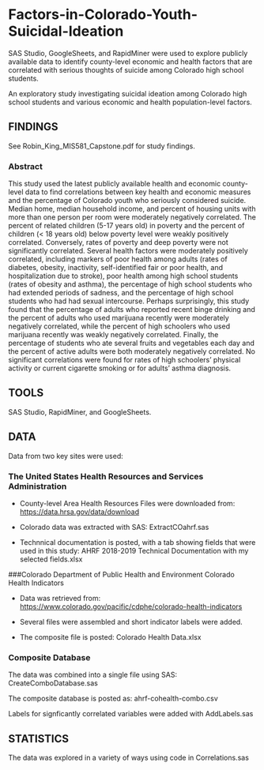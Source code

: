 # Factors-in-Colorado-Youth-Suicidal-Ideation
SAS Studio, GoogleSheets, and RapidMiner were used to explore publicly available data to identify county-level economic and health factors that are correlated with serious thoughts of suicide among Colorado high school students.  

An exploratory study investigating suicidal ideation among Colorado high school students and various economic and health population-level factors.


## FINDINGS 

See Robin_King_MIS581_Capstone.pdf for study findings.

### Abstract

This study used the latest publicly available health and economic county-level data to find correlations between key health and economic measures and the percentage of Colorado youth who seriously considered suicide. Median home, median household income, and percent of housing units with more than one person per room were moderately negatively correlated. The percent of related children (5-17 years old) in poverty and the percent of children (< 18 years old) below poverty level were weakly positively correlated. Conversely, rates of poverty and deep poverty were not significantly correlated. Several health factors were moderately positively correlated, including markers of poor health among adults (rates of diabetes, obesity, inactivity, self-identified fair or poor health, and hospitalization due to stroke), poor health among high school students (rates of obesity and asthma), the percentage of high school students who had extended periods of sadness, and the percentage of high school students who had had sexual intercourse. Perhaps surprisingly, this study found that the percentage of adults who reported recent binge drinking and the percent of adults who used marijuana recently were moderately negatively correlated, while the percent of high schoolers who used marijuana recently was weakly negatively correlated. Finally, the percentage of students who ate several fruits and vegetables each day and the percent of active adults were both moderately negatively correlated. No significant correlations were found for rates of high schoolers’ physical activity or current cigarette smoking or for adults’ asthma diagnosis.

## TOOLS

SAS Studio, RapidMiner, and GoogleSheets.

## DATA

Data from two key sites were used:

### The United States Health Resources and Services Administration

- County-level Area Health Resources Files were downloaded from: https://data.hrsa.gov/data/download

- Colorado data was extracted with SAS: ExtractCOahrf.sas

- Technnical documentation is posted, with a tab showing fields that were used in this study: AHRF 2018-2019 Technical Documentation with my selected fields.xlsx

###Colorado Department of Public Health and Environment Colorado Health Indicators

- Data was retrieved from: https://www.colorado.gov/pacific/cdphe/colorado-health-indicators

-  Several files were assembled and short indicator labels were added.

- The composite file is posted: Colorado Health Data.xlsx

### Composite Database

The data was combined into a single file using SAS: CreateComboDatabase.sas

The composite database is posted as: ahrf-cohealth-combo.csv

Labels for signficantly correlated variables were added with AddLabels.sas

## STATISTICS

The data was explored in a variety of ways using code in Correlations.sas
